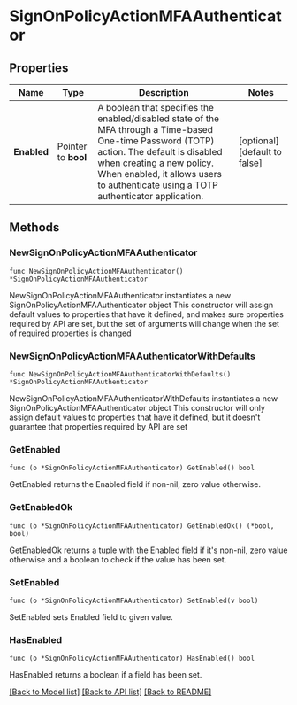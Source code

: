 # SignOnPolicyActionMFAAuthenticator

## Properties

Name | Type | Description | Notes
------------ | ------------- | ------------- | -------------
**Enabled** | Pointer to **bool** | A boolean that specifies the enabled/disabled state of the MFA through a Time-based One-time Password (TOTP) action. The default is disabled when creating a new policy. When enabled, it allows users to authenticate using a TOTP authenticator application. | [optional] [default to false]

## Methods

### NewSignOnPolicyActionMFAAuthenticator

`func NewSignOnPolicyActionMFAAuthenticator() *SignOnPolicyActionMFAAuthenticator`

NewSignOnPolicyActionMFAAuthenticator instantiates a new SignOnPolicyActionMFAAuthenticator object
This constructor will assign default values to properties that have it defined,
and makes sure properties required by API are set, but the set of arguments
will change when the set of required properties is changed

### NewSignOnPolicyActionMFAAuthenticatorWithDefaults

`func NewSignOnPolicyActionMFAAuthenticatorWithDefaults() *SignOnPolicyActionMFAAuthenticator`

NewSignOnPolicyActionMFAAuthenticatorWithDefaults instantiates a new SignOnPolicyActionMFAAuthenticator object
This constructor will only assign default values to properties that have it defined,
but it doesn't guarantee that properties required by API are set

### GetEnabled

`func (o *SignOnPolicyActionMFAAuthenticator) GetEnabled() bool`

GetEnabled returns the Enabled field if non-nil, zero value otherwise.

### GetEnabledOk

`func (o *SignOnPolicyActionMFAAuthenticator) GetEnabledOk() (*bool, bool)`

GetEnabledOk returns a tuple with the Enabled field if it's non-nil, zero value otherwise
and a boolean to check if the value has been set.

### SetEnabled

`func (o *SignOnPolicyActionMFAAuthenticator) SetEnabled(v bool)`

SetEnabled sets Enabled field to given value.

### HasEnabled

`func (o *SignOnPolicyActionMFAAuthenticator) HasEnabled() bool`

HasEnabled returns a boolean if a field has been set.


[[Back to Model list]](../README.md#documentation-for-models) [[Back to API list]](../README.md#documentation-for-api-endpoints) [[Back to README]](../README.md)



